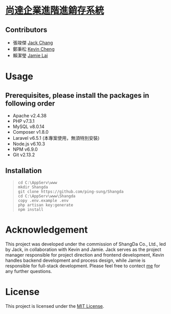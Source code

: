 # [**尚達企業進階進銷存系統**](https://www.shangda.com.tw/)


## Contributors ##
* 張竣傑    [Jack Chang](https://github.com/ThIsJaCk23657689)
* 鄭秉松    [Kevin Cheng](https://github.com/Ping-Sung)
* 賴潔瑩    [Jamie Lai](https://github.com/jamie870116/)

# Usage
## Prerequisites, please install the packages in following order
* Apache        v2.4.38
* PHP           v7.3.1
* MySQL         v8.0.14
* Composer      v1.8.0
* Laravel       v6.5.1 (本專案使用，無須特別安裝)
* Node.js       v6.10.3
* NPM           v6.9.0
* Git           v2.13.2

## Installation 
>     cd C:\AppServ\www
>     mkdir Shangda
>     git clone https://github.com/ping-sung/Shangda
>     cd C:\AppServ\www\Shangda
>     copy .env.example .env
>     php artisan key:generate
>     npm install

# Acknowledgement 

This project was developed under the commission of ShangDa Co., Ltd., led by Jack, in collaboration with Kevin and Jamie. Jack serves as the project manager responsible for project direction and frontend development, Kevin handles backend development and process design, while Jamie is responsible for full-stack development.
Please feel free to contect [me](kevin0980365799.work@gmail.com) for any further questions.

# License
This project is licensed under the [MIT License](https://opensource.org/licenses/MIT).
